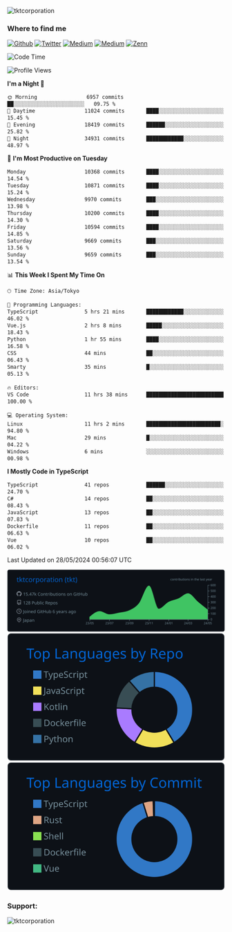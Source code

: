 <p align="left"> <img src="https://komarev.com/ghpvc/?username=tktcorporation&label=Profile%20views&color=0e75b6&style=flat" alt="tktcorporation" /> </p>

<h3>Where to find me</h3>
<p>
<a href="https://github.com/tktcorporation" target="_blank"><img alt="Github" src="https://img.shields.io/badge/GitHub-%2312100E.svg?&style=for-the-badge&logo=Github&logoColor=white" /></a>
<a href="https://twitter.com/tktcorporation" target="_blank"><img alt="Twitter" src="https://img.shields.io/badge/twitter-%231DA1F2.svg?&style=for-the-badge&logo=twitter&logoColor=white" /></a>
<a href="https://www.linkedin.com/in/tktcorporation" target="_blank"><img alt="Medium" src="https://img.shields.io/badge/linkdin-0a66c2.svg?&style=for-the-badge&logo=linkedin&logoColor=white" /></a>
<a href="https://qiita.com/tktcorporation" target="_blank"><img alt="Medium" src="https://img.shields.io/badge/qiita-55C500.svg?&style=for-the-badge&logo=qiita&logoColor=white" /></a>
<a href="https://zenn.dev/tktcorporation" target="_blank"><img alt="Zenn" src="https://img.shields.io/badge/Zenn-3EA8FF.svg?&style=for-the-badge&logo=Zenn&logoColor=white" /></a>
</p>
  
<!--START_SECTION:waka-->
![Code Time](http://img.shields.io/badge/Code%20Time-1%2C556%20hrs%2019%20mins-blue)

![Profile Views](http://img.shields.io/badge/Profile%20Views-1-blue)

**I'm a Night 🦉** 

```text
🌞 Morning                6957 commits        ██░░░░░░░░░░░░░░░░░░░░░░░   09.75 % 
🌆 Daytime                11024 commits       ████░░░░░░░░░░░░░░░░░░░░░   15.45 % 
🌃 Evening                18419 commits       ██████░░░░░░░░░░░░░░░░░░░   25.82 % 
🌙 Night                  34931 commits       ████████████░░░░░░░░░░░░░   48.97 % 
```
📅 **I'm Most Productive on Tuesday** 

```text
Monday                   10368 commits       ████░░░░░░░░░░░░░░░░░░░░░   14.54 % 
Tuesday                  10871 commits       ████░░░░░░░░░░░░░░░░░░░░░   15.24 % 
Wednesday                9970 commits        ███░░░░░░░░░░░░░░░░░░░░░░   13.98 % 
Thursday                 10200 commits       ████░░░░░░░░░░░░░░░░░░░░░   14.30 % 
Friday                   10594 commits       ████░░░░░░░░░░░░░░░░░░░░░   14.85 % 
Saturday                 9669 commits        ███░░░░░░░░░░░░░░░░░░░░░░   13.56 % 
Sunday                   9659 commits        ███░░░░░░░░░░░░░░░░░░░░░░   13.54 % 
```


📊 **This Week I Spent My Time On** 

```text
🕑︎ Time Zone: Asia/Tokyo

💬 Programming Languages: 
TypeScript               5 hrs 21 mins       ████████████░░░░░░░░░░░░░   46.02 % 
Vue.js                   2 hrs 8 mins        █████░░░░░░░░░░░░░░░░░░░░   18.43 % 
Python                   1 hr 55 mins        ████░░░░░░░░░░░░░░░░░░░░░   16.58 % 
CSS                      44 mins             ██░░░░░░░░░░░░░░░░░░░░░░░   06.43 % 
Smarty                   35 mins             █░░░░░░░░░░░░░░░░░░░░░░░░   05.13 % 

🔥 Editors: 
VS Code                  11 hrs 38 mins      █████████████████████████   100.00 % 

💻 Operating System: 
Linux                    11 hrs 2 mins       ████████████████████████░   94.80 % 
Mac                      29 mins             █░░░░░░░░░░░░░░░░░░░░░░░░   04.22 % 
Windows                  6 mins              ░░░░░░░░░░░░░░░░░░░░░░░░░   00.98 % 
```

**I Mostly Code in TypeScript** 

```text
TypeScript               41 repos            ██████░░░░░░░░░░░░░░░░░░░   24.70 % 
C#                       14 repos            ██░░░░░░░░░░░░░░░░░░░░░░░   08.43 % 
JavaScript               13 repos            ██░░░░░░░░░░░░░░░░░░░░░░░   07.83 % 
Dockerfile               11 repos            ██░░░░░░░░░░░░░░░░░░░░░░░   06.63 % 
Vue                      10 repos            ██░░░░░░░░░░░░░░░░░░░░░░░   06.02 % 
```




 Last Updated on 28/05/2024 00:56:07 UTC
<!--END_SECTION:waka-->

[![](https://raw.githubusercontent.com/tktcorporation/tktcorporation/master/profile-summary-card-output/github_dark/0-profile-details.svg)](https://github.com/vn7n24fzkq/github-profile-summary-cards)
[![](https://raw.githubusercontent.com/tktcorporation/tktcorporation/master/profile-summary-card-output/github_dark/1-repos-per-language.svg)](https://github.com/vn7n24fzkq/github-profile-summary-cards) [![](https://raw.githubusercontent.com/tktcorporation/tktcorporation/master/profile-summary-card-output/github_dark/2-most-commit-language.svg)](https://github.com/vn7n24fzkq/github-profile-summary-cards)

<h3 align="left">Support:</h3>
<p><a href="https://www.buymeacoffee.com/tktcorporation"> <img align="left" src="https://cdn.buymeacoffee.com/buttons/v2/default-yellow.png" height="50" width="210" alt="tktcorporation" /></a></p><br><br>
